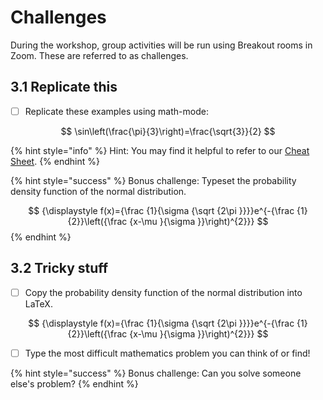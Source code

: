 # Challenges

During the workshop, group activities will be run using Breakout rooms in Zoom. These are referred to as challenges.

##  3.1 Replicate this

* [ ] Replicate these examples using math-mode:

$$
\sin\left(\frac{\pi}{3}\right)=\frac{\sqrt{3}}{2}
$$

{% hint style="info" %}
Hint: You may find it helpful to refer to our [Cheat Sheet](../../resources/downloads/cheat.md).
{% endhint %}

{% hint style="success" %}
Bonus challenge: Typeset the probability density function of the normal distribution.

$$
{\displaystyle f(x)={\frac {1}{\sigma {\sqrt {2\pi }}}}e^{-{\frac {1}{2}}\left({\frac {x-\mu }{\sigma }}\right)^{2}}}
$$
{% endhint %}

## 3.2 Tricky stuff

* [ ] Copy the probability density function of the normal distribution into LaTeX.

$$
{\displaystyle f(x)={\frac {1}{\sigma {\sqrt {2\pi }}}}e^{-{\frac {1}{2}}\left({\frac {x-\mu }{\sigma }}\right)^{2}}}
$$

* [ ] Type the most difficult mathematics problem you can think of or find!

{% hint style="success" %}
Bonus challenge: Can you solve someone else's problem?
{% endhint %}

